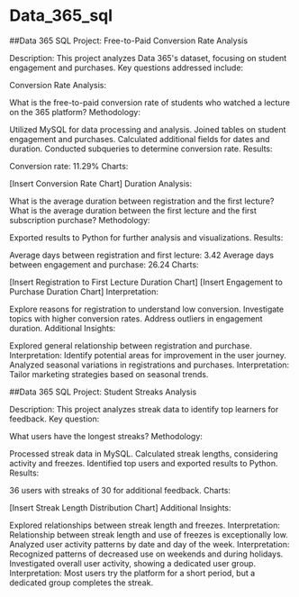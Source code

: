 # Data_365_sql

##Data 365 SQL Project: Free-to-Paid Conversion Rate Analysis

Description:
This project analyzes Data 365's dataset, focusing on student engagement and purchases. Key questions addressed include:

Conversion Rate Analysis:

What is the free-to-paid conversion rate of students who watched a lecture on the 365 platform?
Methodology:

Utilized MySQL for data processing and analysis.
Joined tables on student engagement and purchases.
Calculated additional fields for dates and duration.
Conducted subqueries to determine conversion rate.
Results:

Conversion rate: 11.29%
Charts:

[Insert Conversion Rate Chart]
Duration Analysis:

What is the average duration between registration and the first lecture?
What is the average duration between the first lecture and the first subscription purchase?
Methodology:

Exported results to Python for further analysis and visualizations.
Results:

Average days between registration and first lecture: 3.42
Average days between engagement and purchase: 26.24
Charts:

[Insert Registration to First Lecture Duration Chart]
[Insert Engagement to Purchase Duration Chart]
Interpretation:

Explore reasons for registration to understand low conversion.
Investigate topics with higher conversion rates.
Address outliers in engagement duration.
Additional Insights:

Explored general relationship between registration and purchase.
Interpretation: Identify potential areas for improvement in the user journey.
Analyzed seasonal variations in registrations and purchases.
Interpretation: Tailor marketing strategies based on seasonal trends.

##Data 365 SQL Project: Student Streaks Analysis

Description:
This project analyzes streak data to identify top learners for feedback. Key question:

What users have the longest streaks?
Methodology:

Processed streak data in MySQL.
Calculated streak lengths, considering activity and freezes.
Identified top users and exported results to Python.
Results:

36 users with streaks of 30 for additional feedback.
Charts:

[Insert Streak Length Distribution Chart]
Additional Insights:

Explored relationships between streak length and freezes.
Interpretation: Relationship between streak length and use of freezes is exceptionally low.
Analyzed user activity patterns by date and day of the week.
Interpretation: Recognized patterns of decreased use on weekends and during holidays.
Investigated overall user activity, showing a dedicated user group.
Interpretation: Most users try the platform for a short period, but a dedicated group completes the streak.
